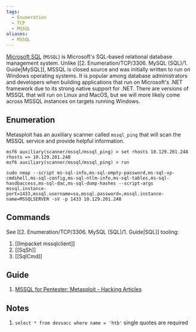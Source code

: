 ```yaml
---
tags:
  - Enumeration
  - TCP
  - MSSQL
aliases:
  - MSSQL
---
```

[Microsoft SQL](https://www.microsoft.com/en-us/sql-server/sql-server-2019) (`MSSQL`) is Microsoft's SQL-based relational database management system. Unlike [[2. Enumeration/TCP/3306. MySQL (SQL)/1. Guide|MySQL]], MSSQL is closed source and was initially written to run on Windows operating systems. It is popular among database administrators and developers when building applications that run on Microsoft's .NET framework due to its strong native support for .NET. There are versions of MSSQL that will run on Linux and MacOS, but we will more likely come across MSSQL instances on targets running Windows.


## Enumeration

Metasploit has an auxiliary scanner called `mssql_ping` that will scan the MSSQL service and provide helpful information.

```shell-session
msf6 auxiliary(scanner/mssql/mssql_ping) > set rhosts 10.129.201.248
rhosts => 10.129.201.248
msf6 auxiliary(scanner/mssql/mssql_ping) > run
```

```shell-session
sudo nmap --script ms-sql-info,ms-sql-empty-password,ms-sql-xp-cmdshell,ms-sql-config,ms-sql-ntlm-info,ms-sql-tables,ms-sql-hasdbaccess,ms-sql-dac,ms-sql-dump-hashes --script-args mssql.instance-port=1433,mssql.username=sa,mssql.password=,mssql.instance-name=MSSQLSERVER -sV -p 1433 10.129.201.248
```
## Commands 

See [[2. Enumeration/TCP/3306. MySQL (SQL)/1. Guide|SQL]] tooling:

1. [[Impacket mssqlclient]]
2. [[SqSh]]
3. [[SqlCmd]]

## Guide

1. [MSSQL for Pentester: Metasploit - Hacking Articles](https://www.hackingarticles.in/mssql-for-pentester-metasploit/)

## Notes 

1. `select * from devsacc where name = 'htb'`  single quotes are required